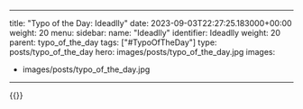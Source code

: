 
---
title: "Typo of the Day: Ideadlly"
date: 2023-09-03T22:27:25.183000+00:00
weight: 20
menu:
  sidebar:
    name: "Ideadlly"
    identifier: Ideadlly
    weight: 20
    parent: typo_of_the_day
tags: ["#TypoOfTheDay"]
type: posts/typo_of_the_day
hero: images/posts/typo_of_the_day.jpg
images:
- images/posts/typo_of_the_day.jpg
---


{{<fosstodon user="mariatta" id="111003569040996801">}}

